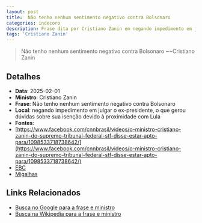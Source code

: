 ```yaml
---
layout: post
title:  Não tenho nenhum sentimento negativo contra Bolsonaro
categories: indecoro
description: Frase dita por Cristiano Zanin em negando impedimento em julgar o ex-presidente, o que gerou dúvidas sobre sua isenção devido à proximidade com Lula
tags: 'Cristiano Zanin'
---
```


> Não tenho nenhum sentimento negativo contra Bolsonaro
> ~~Cristiano Zanin

## Detalhes
- **Data**: 2025-02-01
- **Ministro**: Cristiano Zanin
- **Frase**: Não tenho nenhum sentimento negativo contra Bolsonaro
- **Local**: negando impedimento em julgar o ex-presidente, o que gerou dúvidas sobre sua isenção devido à proximidade com Lula
- **Fontes**:
- [https://www.facebook.com/cnnbrasil/videos/o-ministro-cristiano-zanin-do-supremo-tribunal-federal-stf-disse-estar-apto-para/1098533718738642/](https://www.facebook.com/cnnbrasil/videos/o-ministro-cristiano-zanin-do-supremo-tribunal-federal-stf-disse-estar-apto-para/1098533718738642/)
- [EBC](EBC)
- [Migalhas](Migalhas)

## Links Relacionados
- [Busca no Google para a frase e ministro](https://www.google.com/search?q=%22Cristiano%20Zanin%22%2BN%C3%A3o%20tenho%20nenhum%20sentimento%20negativo%20contra%20Bolsonaro%2Bnegando%20impedimento%20em%20julgar%20o%20ex-presidente%2C%20o%20que%20gerou%20d%C3%BAvidas%20sobre%20sua%20isen%C3%A7%C3%A3o%20devido%20%C3%A0%20proximidade%20com%20Lula)
- [Busca na Wikipedia para a frase e ministro](https://en.wikipedia.org/w/index.php?search=%22Cristiano%20Zanin%22%2BN%C3%A3o%20tenho%20nenhum%20sentimento%20negativo%20contra%20Bolsonaro%2Bnegando%20impedimento%20em%20julgar%20o%20ex-presidente%2C%20o%20que%20gerou%20d%C3%BAvidas%20sobre%20sua%20isen%C3%A7%C3%A3o%20devido%20%C3%A0%20proximidade%20com%20Lula)
